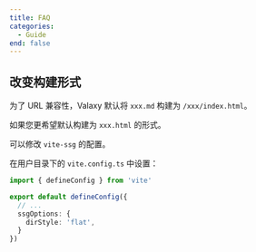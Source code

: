 ```yaml
---
title: FAQ
categories:
  - Guide
end: false
---
```


## 改变构建形式

为了 URL 兼容性，Valaxy 默认将 `xxx.md` 构建为 `/xxx/index.html`。

如果您更希望默认构建为 `xxx.html` 的形式。

可以修改 `vite-ssg` 的配置。

在用户目录下的 `vite.config.ts` 中设置：

```ts
import { defineConfig } from 'vite'

export default defineConfig({
  // ...
  ssgOptions: {
    dirStyle: 'flat',
  }
})
```
